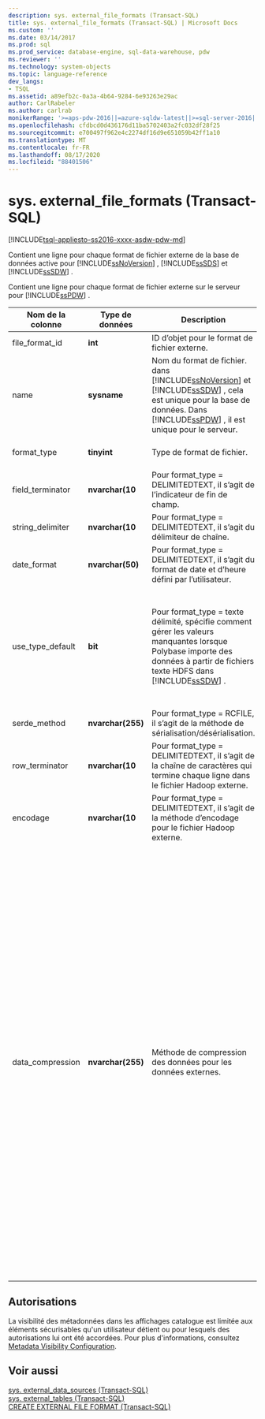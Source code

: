 ```yaml
---
description: sys. external_file_formats (Transact-SQL)
title: sys. external_file_formats (Transact-SQL) | Microsoft Docs
ms.custom: ''
ms.date: 03/14/2017
ms.prod: sql
ms.prod_service: database-engine, sql-data-warehouse, pdw
ms.reviewer: ''
ms.technology: system-objects
ms.topic: language-reference
dev_langs:
- TSQL
ms.assetid: a89efb2c-0a3a-4b64-9284-6e93263e29ac
author: CarlRabeler
ms.author: carlrab
monikerRange: '>=aps-pdw-2016||=azure-sqldw-latest||>=sql-server-2016||=sqlallproducts-allversions||>=sql-server-linux-2017||=azuresqldb-mi-current'
ms.openlocfilehash: cfdbcd0d436176d11ba5702403a2fc032df28f25
ms.sourcegitcommit: e700497f962e4c2274df16d9e651059b42ff1a10
ms.translationtype: MT
ms.contentlocale: fr-FR
ms.lasthandoff: 08/17/2020
ms.locfileid: "88401506"
---
```

# <a name="sysexternal_file_formats-transact-sql"></a>sys. external_file_formats (Transact-SQL)
[!INCLUDE[tsql-appliesto-ss2016-xxxx-asdw-pdw-md](../../includes/tsql-appliesto-ss2016-xxxx-asdw-pdw-md.md)]

  Contient une ligne pour chaque format de fichier externe de la base de données active pour [!INCLUDE[ssNoVersion](../../includes/ssnoversion-md.md)] , [!INCLUDE[ssSDS](../../includes/sssds-md.md)] et [!INCLUDE[ssSDW](../../includes/sssdw-md.md)] .  
  
 Contient une ligne pour chaque format de fichier externe sur le serveur pour [!INCLUDE[ssPDW](../../includes/sspdw-md.md)] .  
  
|Nom de la colonne|Type de données|Description|Plage|  
|-----------------|---------------|-----------------|-----------|  
|file_format_id|**int**|ID d’objet pour le format de fichier externe.||  
|name|**sysname**|Nom du format de fichier. dans [!INCLUDE[ssNoVersion](../../includes/ssnoversion-md.md)] et [!INCLUDE[ssSDW](../../includes/sssdw-md.md)] , cela est unique pour la base de données. Dans [!INCLUDE[ssPDW](../../includes/sspdw-md.md)] , il est unique pour le serveur.||  
|format_type|**tinyint**|Type de format de fichier.|DELIMITEDTEXT, RCFILE, ORC, PARQUET|  
|field_terminator|**nvarchar(10**|Pour format_type = DELIMITEDTEXT, il s’agit de l’indicateur de fin de champ.||  
|string_delimiter|**nvarchar(10**|Pour format_type = DELIMITEDTEXT, il s’agit du délimiteur de chaîne.||  
|date_format|**nvarchar(50)**|Pour format_type = DELIMITEDTEXT, il s’agit du format de date et d’heure défini par l’utilisateur.||  
|use_type_default|**bit**|Pour format_type = texte délimité, spécifie comment gérer les valeurs manquantes lorsque Polybase importe des données à partir de fichiers texte HDFS dans [!INCLUDE[ssSDW](../../includes/sssdw-md.md)] .|0-stocker les valeurs manquantes en tant que chaîne « NULL ».<br /><br /> 1-stocker les valeurs manquantes en tant que valeur par défaut de la colonne.|  
|serde_method|**nvarchar(255)**|Pour format_type = RCFILE, il s’agit de la méthode de sérialisation/désérialisation.||  
|row_terminator|**nvarchar(10**|Pour format_type = DELIMITEDTEXT, il s’agit de la chaîne de caractères qui termine chaque ligne dans le fichier Hadoop externe.|Toujours' \n'.|  
|encodage|**nvarchar(10**|Pour format_type = DELIMITEDTEXT, il s’agit de la méthode d’encodage pour le fichier Hadoop externe.|Toujours’UTF8 '.|  
|data_compression|**nvarchar(255)**|Méthode de compression des données pour les données externes.|Pour format_type = DELIMITEDTEXT :<br /><br /> -'org. Apache. Hadoop. IO. compress. DefaultCodec'<br />-'org. Apache. Hadoop. IO. compress. GzipCodec'<br /><br /> Pour format_type = RCFILE :<br /><br /> -'org. Apache. Hadoop. IO. compress. DefaultCodec'<br /><br /> Pour format_type = ORC :<br /><br /> -'org. Apache. Hadoop. IO. compress. DefaultCodec'<br />-'org. Apache. Hadoop. IO. compress. SnappyCodec'<br /><br /> Pour format_type = PARQUET :<br /><br /> -'org. Apache. Hadoop. IO. compress. GzipCodec'<br />-'org. Apache. Hadoop. IO. compress. SnappyCodec'|  
  
## <a name="permissions"></a>Autorisations  
 La visibilité des métadonnées dans les affichages catalogue est limitée aux éléments sécurisables qu'un utilisateur détient ou pour lesquels des autorisations lui ont été accordées. Pour plus d'informations, consultez [Metadata Visibility Configuration](../../relational-databases/security/metadata-visibility-configuration.md).  
  
## <a name="see-also"></a>Voir aussi  
 [sys. external_data_sources &#40;Transact-SQL&#41;](../../relational-databases/system-catalog-views/sys-external-data-sources-transact-sql.md)   
 [sys. external_tables &#40;Transact-SQL&#41;](../../relational-databases/system-catalog-views/sys-external-tables-transact-sql.md)   
 [CREATE EXTERNAL FILE FORMAT &#40;Transact-SQL&#41;](../../t-sql/statements/create-external-file-format-transact-sql.md)  
  
  

